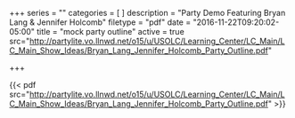 +++
series = ""
categories = [
]
description = "Party Demo Featuring Bryan Lang & Jennifer Holcomb"
filetype = "pdf"
date = "2016-11-22T09:20:02-05:00"
title = "mock party outline"
active = true
src="http://partylite.vo.llnwd.net/o15/u/USOLC/Learning_Center/LC_Main/LC_Main_Show_Ideas/Bryan_Lang_Jennifer_Holcomb_Party_Outline.pdf"

+++

{{< pdf src="http://partylite.vo.llnwd.net/o15/u/USOLC/Learning_Center/LC_Main/LC_Main_Show_Ideas/Bryan_Lang_Jennifer_Holcomb_Party_Outline.pdf" >}}
